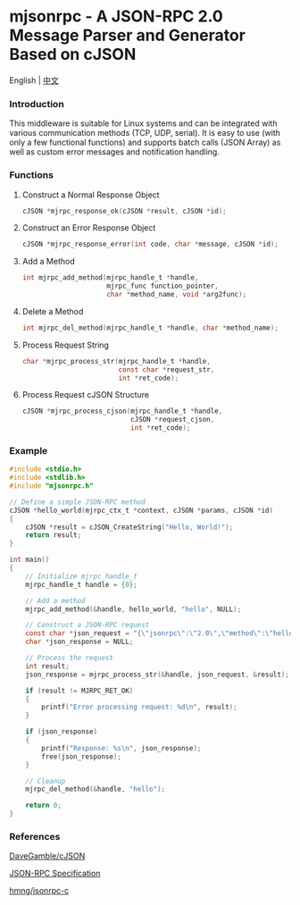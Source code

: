 # mjsonrpc - A JSON-RPC 2.0 Message Parser and Generator Based on cJSON

English | [中文](README_CN.md)

### Introduction

This middleware is suitable for Linux systems and can be integrated with various communication methods (TCP, UDP, serial). It is easy to use (with only a few functional functions) and supports batch calls (JSON Array) as well as custom error messages and notification handling.

### Functions

1. Construct a Normal Response Object

    ```c
    cJSON *mjrpc_response_ok(cJSON *result, cJSON *id);
    ```

2. Construct an Error Response Object

    ```c
    cJSON *mjrpc_response_error(int code, char *message, cJSON *id);
    ```

3. Add a Method

    ```c
    int mjrpc_add_method(mjrpc_handle_t *handle,
                         mjrpc_func function_pointer,
                         char *method_name, void *arg2func);
    ```

4. Delete a Method

    ```c
    int mjrpc_del_method(mjrpc_handle_t *handle, char *method_name);
    ```

5. Process Request String

    ```c
    char *mjrpc_process_str(mjrpc_handle_t *handle,
                            const char *request_str,
                            int *ret_code);
    ```

6. Process Request cJSON Structure

    ```c
    cJSON *mjrpc_process_cjson(mjrpc_handle_t *handle,
                               cJSON *request_cjson,
                               int *ret_code);
    ```

### Example

```c
#include <stdio.h>
#include <stdlib.h>
#include "mjsonrpc.h"

// Define a simple JSON-RPC method
cJSON *hello_world(mjrpc_ctx_t *context, cJSON *params, cJSON *id)
{
    cJSON *result = cJSON_CreateString("Hello, World!");
    return result;
}

int main()
{
    // Initialize mjrpc_handle_t
    mjrpc_handle_t handle = {0};

    // Add a method
    mjrpc_add_method(&handle, hello_world, "hello", NULL);

    // Construct a JSON-RPC request
    const char *json_request = "{\"jsonrpc\":\"2.0\",\"method\":\"hello\",\"id\":1}";
    char *json_response = NULL;

    // Process the request
    int result;
    json_response = mjrpc_process_str(&handle, json_request, &result);

    if (result != MJRPC_RET_OK)
    {
        printf("Error processing request: %d\n", result);
    }

    if (json_response)
    {
        printf("Response: %s\n", json_response);
        free(json_response);
    }

    // Cleanup
    mjrpc_del_method(&handle, "hello");

    return 0;
}
```

### References

[DaveGamble/cJSON](https://github.com/DaveGamble/cJSON)

[JSON-RPC Specification](https://www.jsonrpc.org/specification)

[hmng/jsonrpc-c](https://github.com/hmng/jsonrpc-c)
